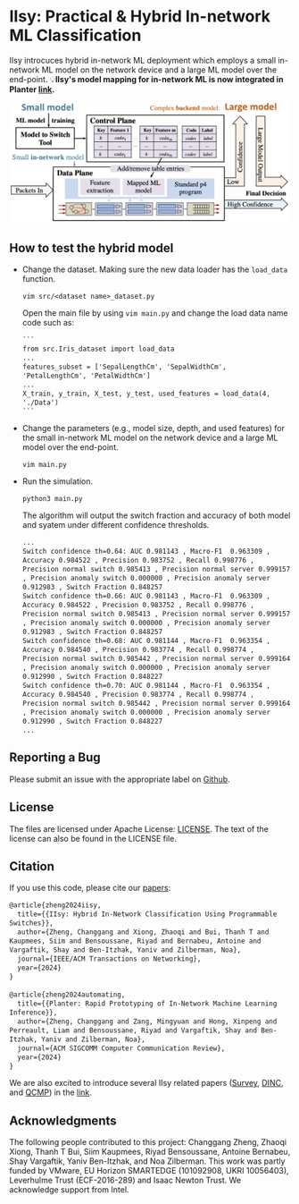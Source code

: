 # IIsy: Practical & Hybrid In-network ML Classification

IIsy introcuces hybrid in-network ML deployment which employs a small in-network ML model on the network device and a large ML model over the end-point. 💡**IIsy's model mapping for in-network ML is now integrated in Planter [link](https://github.com/In-Network-Machine-Learning/Planter).**

<img src="src/IIsy.png" width = "500"  align= left/>

## How to test the hybrid model

- Change the dataset. Making sure the new data loader has the ```load_data``` function.
		
     ```
     vim src/<dataset name>_dataset.py
     ```
     Open the main file by using ```vim main.py``` and change the load data name code such as:
     
	  ```
	  from src.Iris_dataset import load_data
	  ...
	  features_subset = ['SepalLengthCm', 'SepalWidthCm', 'PetalLengthCm', 'PetalWidthCm']
	  ...
	  X_train, y_train, X_test, y_test, used_features = load_data(4, './Data')
	  ```
    
- Change the parameters (e.g., model size, depth, and used features) for the small in-network ML model on the network device and a large ML model over the end-point.
		
     ```
     vim main.py
     ```
- Run the simulation.
	
    ```
    python3 main.py
    ``` 
    The algorithm will output the switch fraction and accuracy of both model and syatem under different confidence thresholds.
    
    ```
    ...
    Switch confidence th=0.64: AUC 0.981143 , Macro-F1  0.963309 , Accuracy 0.984522 , Precision 0.983752 , Recall 0.998776 , Precision normal switch 0.985413 , Precision normal server 0.999157  , Precision anomaly switch 0.000000 , Precision anomaly server 0.912983 , Switch Fraction 0.848257
    Switch confidence th=0.66: AUC 0.981143 , Macro-F1  0.963309 , Accuracy 0.984522 , Precision 0.983752 , Recall 0.998776 , Precision normal switch 0.985413 , Precision normal server 0.999157  , Precision anomaly switch 0.000000 , Precision anomaly server 0.912983 , Switch Fraction 0.848257
    Switch confidence th=0.68: AUC 0.981144 , Macro-F1  0.963354 , Accuracy 0.984540 , Precision 0.983774 , Recall 0.998774 , Precision normal switch 0.985442 , Precision normal server 0.999164  , Precision anomaly switch 0.000000 , Precision anomaly server 0.912990 , Switch Fraction 0.848227
    Switch confidence th=0.70: AUC 0.981144 , Macro-F1  0.963354 , Accuracy 0.984540 , Precision 0.983774 , Recall 0.998774 , Precision normal switch 0.985442 , Precision normal server 0.999164  , Precision anomaly switch 0.000000 , Precision anomaly server 0.912990 , Switch Fraction 0.848227
    ...
    ``` 
    
    
## Reporting a Bug
Please submit an issue with the appropriate label on [Github](../../issues).

## License

The files are licensed under Apache License: [LICENSE](./LICENSE). The text of the license can also be found in the LICENSE file.

## Citation
If you use this code, please cite our [papers](https://dl.acm.org/doi/abs/10.1145/3472716.3472846):

```
@article{zheng2024iisy,
  title={{IIsy: Hybrid In-Network Classification Using Programmable Switches}},
  author={Zheng, Changgang and Xiong, Zhaoqi and Bui, Thanh T and Kaupmees, Siim and Bensoussane, Riyad and Bernabeu, Antoine and Vargaftik, Shay and Ben-Itzhak, Yaniv and Zilberman, Noa},
  journal={IEEE/ACM Transactions on Networking},
  year={2024}
}

@article{zheng2024automating,
  title={{Planter: Rapid Prototyping of In-Network Machine Learning Inference}},
  author={Zheng, Changgang and Zang, Mingyuan and Hong, Xinpeng and Perreault, Liam and Bensoussane, Riyad and Vargaftik, Shay and Ben-Itzhak, Yaniv and Zilberman, Noa},
  journal={ACM SIGCOMM Computer Communication Review},
  year={2024}
}
```


We are also excited to introduce several IIsy related papers ([Survey](https://ora.ox.ac.uk/objects/uuid:ffa3130b-140d-4e19-973a-c4800cfacf70/download_file?file_format=application%2Fpdf&safe_filename=Zheng_et_al_2023_In-network_machine_learning.pdf&type_of_work=Journal+article), [DINC](https://ora.ox.ac.uk/objects/uuid:30f4bf57-95bb-4477-aa4d-77d0b9ce76b0/download_file?file_format=application%2Fpdf&safe_filename=Zheng_et_al_2023_DINC_toward_distributed.pdf&type_of_work=Conference+item), and [QCMP](https://ora.ox.ac.uk/objects/uuid:43a1cd2a-0b5b-4570-9e88-bbb4d8df43a6/files/sgq67js54f)) in the [link](https://github.com/In-Network-Machine-Learning/Planter/blob/main/Docs/Projects.md).

## Acknowledgments
The following people contributed to this project: Changgang Zheng, Zhaoqi Xiong, Thanh T Bui, Siim Kaupmees, Riyad Bensoussane, Antoine Bernabeu, Shay Vargaftik, Yaniv Ben-Itzhak, and Noa Zilberman. This work was partly funded by VMware, EU Horizon SMARTEDGE (101092908, UKRI 10056403), Leverhulme Trust (ECF-2016-289) and Isaac Newton Trust. We acknowledge support from Intel. 
